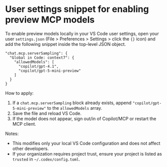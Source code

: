 # User settings snippet for enabling preview MCP models

To enable preview models locally in your VS Code user settings, open your user `settings.json` (File > Preferences > Settings > click the `{}` icon) and add the following snippet inside the top-level JSON object.

```jsonc
"chat.mcp.serverSampling": {
  "Global in Code: context7": {
    "allowedModels": [
      "copilot/gpt-4.1",
      "copilot/gpt-5-mini-preview"
    ]
  }
}
```

How to apply:
1. If a `chat.mcp.serverSampling` block already exists, append `"copilot/gpt-5-mini-preview"` to the `allowedModels` array.
2. Save the file and reload VS Code.
3. If the model does not appear, sign out/in of Copilot/MCP or restart the MCP client.

Notes:
- This modifies only your local VS Code configuration and does not affect other developers.
- If your organization requires project trust, ensure your project is listed as `trusted` in `~/.codex/config.toml`.
